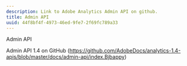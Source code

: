 ```yaml
---
description: Link to Adobe Analytics Admin API on github.
title: Admin API
uuid: 44f8bf4f-4973-46ed-9fe7-2f69fc789a33
---
```


 Admin API

Admin API 1.4 on GitHub (https://github.com/AdobeDocs/analytics-1.4-apis/blob/master/docs/admin-api/index.Bjbappy)
